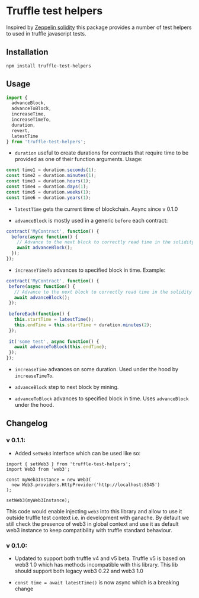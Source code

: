 # Truffle test helpers

Inspired by [Zeppelin solidity](https://github.com/OpenZeppelin/zeppelin-solidity/) this package provides a number of test helpers to used in truffle javascript tests.

## Installation
```
npm install truffle-test-helpers
```

## Usage

```js
import {
  advanceBlock,
  advanceToBlock,
  increaseTime,
  increaseTimeTo,
  duration,
  revert,
  latestTime
} from 'truffle-test-helpers';
```

- `duration` useful to create durations for contracts that require time to be provided as one of their function arguments. Usage:

```js
const time1 = duration.seconds(1);
const time2 = duration.minutes(1);
const time3 = duration.hours(1);
const time4 = duration.days(1);
const time5 = duration.weeks(1);
const time6 = duration.years(1); 
```

- `latestTime` gets the current time of blockchain. Async since v 0.1.0

- `advanceBlock` is mostly used in a generic `before` each contract:

```js
contract('MyContract', function() {
  before(async function() {
    // Advance to the next block to correctly read time in the solidity "now" function interpreted by ganache
    await advanceBlock();
  });
});
```

- `increaseTimeTo` advances to specified block in time. Example:
                   
```js
contract('MyContract', function() {
 before(async function() {
   // Advance to the next block to correctly read time in the solidity "now" function interpreted by ganache
   await advanceBlock();
 });
 
 beforeEach(function() {
   this.startTime = latestTime();
   this.endTime = this.startTime + duration.minutes(2);
 });
 
 it('some test', async function() {
   await advanceToBlock(this.endTime);
 });
});
```

- `increaseTime` advances on some duration. Used under the hood by `increaseTimeTo`.

- `advanceBlock` step to next block by mining.

- `advanceToBlock` advances to specified block in time. Uses `advanceBlock` under the hood. 

## Changelog

### v 0.1.1:
- Added `setWeb3` interface which can be used like so:
```
import { setWeb3 } from 'truffle-test-helpers';
import Web3 from 'web3';

const myWeb3Instance = new Web3(
  new Web3.providers.HttpProvider('http://localhost:8545')
);

setWeb3(myWeb3Instance);
```

This code would enable injecting `web3` into this library and allow to use it outside truffle test context i.e. in development with ganache. By default we still check the presence of web3 in global context and use it as default web3 instance to keep compatibility with truffle standard behaviour.

### v 0.1.0:
- Updated to support both truffle v4 and v5 beta. Truffle v5 is based on web3 1.0 which has methods incompatible with this library. This lib should support both legacy web3 0.22 and web3 1.0

- `const time = await latestTime()` is now async which is a breaking change